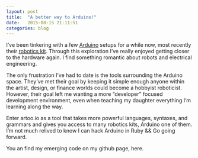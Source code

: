 ```yaml
---
layout: post
title:  "A better way to Arduino!"
date:   2015-08-15 21:11:51
categories: blog 
---
```

I’ve been tinkering with a few [Arduino][Arduino] setups for a while now, most recently their [robotics kit][robotics kit].  Through this exploration I’ve really enjoyed getting closer to the hardware again. I find something romantic about robots and electrical engineering.

The only frustration I’ve had to date is the tools surrounding the Arduino space. They’ve met their goal by keeping it simple enough anyone within the artist, design, or finance worlds could become a hobbyist roboticist.  However, their goal left me wanting a more “developer” focused development environment, even when teaching my daughter everything I’m learning along the way.

Enter artoo.io as a tool that takes more powerful languages, syntaxes, and grammars and gives you access to many robotics kits, Arduino one of them.  I’m not much relived to know I can hack Arduino in Ruby && Go going forward.

You an find my emerging code on my github page, here.

[Arduino]:       http://arduino.cc/
[robotics kit]:  http://arduino.cc/en/main/robot
